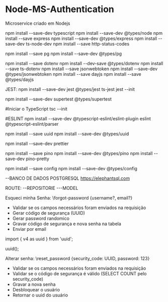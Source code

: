 # Node-MS-Authentication
Microservice criado em Nodejs

npm install --save-dev typescript
npm install --save-dev @types/node 
npm install --save express
npm install --save-dev @types/express
npm install --save-dev ts-node-dev
npm install --save http-status-codes

npm install --save pg
npm install --save-dev @types/pg

npm install --save dotenv
npm install --dev-save @types/dotenv
npm install --save ts-dotenv
npm install --save jsonwebtoken
npm install --save-dev @types/jsonwebtoken 
npm install --save dayjs
npm install --save @types/dayjs

JEST:
npm install --save-dev jest @types/jest ts-jest
jest --init

npm install --save-dev supertest @types/supertest

#Iniciar o TypeScript
tsc --init


#ESLINT
npm install --save-dev @typescript-eslint/eslint-plugin eslint @typescript-eslint/parser

npm install --save uuid
npm install --save-dev @types/uuid

npm install --save-dev prettier

npm install --save pino
npm install --save-dev @types/pino
npm install --save-dev pino-pretty


npm install --save config
npm install --save-dev @types/config

--BANCO DE DADOS POSTGRESQL
https://elephantsql.com

ROUTE:
--REPOSITORIE
---MODEL


Esqueci minha Senha:
	\forgot-password {username?, email?}	

* Validar se os campos necessários foram enviados na requisição
* Gerar código de segurança (UUID)
* Gerar password randomico
* Gravar código de segurança e nova senha na tabela
* Enviar por email

import { v4 as uuid } from 'uuid';


uuid();


Alterar senha:
	\reset_password {security_code: UUID, password: 123}

* Validar se os campos necessários foram enviados na requisição
* Validar se o código de segurança é válido (SELECT COUNT pelo security_code)
* Gravar a nova senha 
* Desbloquear o usuário
* Retornar o uuid do usuário